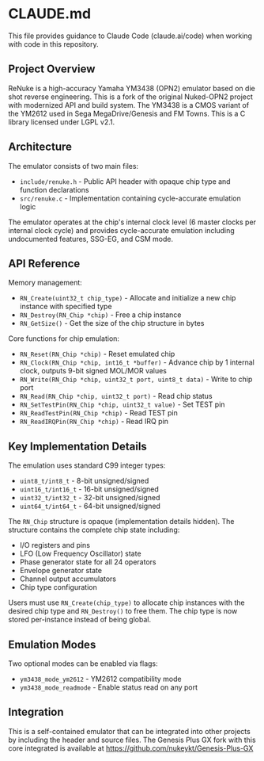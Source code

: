 # CLAUDE.md

This file provides guidance to Claude Code (claude.ai/code) when working with code in this repository.

## Project Overview

ReNuke is a high-accuracy Yamaha YM3438 (OPN2) emulator based on die shot reverse engineering. This is a fork of the original Nuked-OPN2 project with modernized API and build system. The YM3438 is a CMOS variant of the YM2612 used in Sega MegaDrive/Genesis and FM Towns. This is a C library licensed under LGPL v2.1.

## Architecture

The emulator consists of two main files:
- `include/renuke.h` - Public API header with opaque chip type and function declarations
- `src/renuke.c` - Implementation containing cycle-accurate emulation logic

The emulator operates at the chip's internal clock level (6 master clocks per internal clock cycle) and provides cycle-accurate emulation including undocumented features, SSG-EG, and CSM mode.

## API Reference

Memory management:
- `RN_Create(uint32_t chip_type)` - Allocate and initialize a new chip instance with specified type
- `RN_Destroy(RN_Chip *chip)` - Free a chip instance
- `RN_GetSize()` - Get the size of the chip structure in bytes

Core functions for chip emulation:
- `RN_Reset(RN_Chip *chip)` - Reset emulated chip
- `RN_Clock(RN_Chip *chip, int16_t *buffer)` - Advance chip by 1 internal clock, outputs 9-bit signed MOL/MOR values
- `RN_Write(RN_Chip *chip, uint32_t port, uint8_t data)` - Write to chip port
- `RN_Read(RN_Chip *chip, uint32_t port)` - Read chip status
- `RN_SetTestPin(RN_Chip *chip, uint32_t value)` - Set TEST pin
- `RN_ReadTestPin(RN_Chip *chip)` - Read TEST pin
- `RN_ReadIRQPin(RN_Chip *chip)` - Read IRQ pin

## Key Implementation Details

The emulation uses standard C99 integer types:
- `uint8_t/int8_t` - 8-bit unsigned/signed
- `uint16_t/int16_t` - 16-bit unsigned/signed  
- `uint32_t/int32_t` - 32-bit unsigned/signed
- `uint64_t/int64_t` - 64-bit unsigned/signed

The `RN_Chip` structure is opaque (implementation details hidden). The structure contains the complete chip state including:
- I/O registers and pins
- LFO (Low Frequency Oscillator) state
- Phase generator state for all 24 operators
- Envelope generator state
- Channel output accumulators
- Chip type configuration

Users must use `RN_Create(chip_type)` to allocate chip instances with the desired chip type and `RN_Destroy()` to free them. The chip type is now stored per-instance instead of being global.

## Emulation Modes

Two optional modes can be enabled via flags:
- `ym3438_mode_ym2612` - YM2612 compatibility mode
- `ym3438_mode_readmode` - Enable status read on any port

## Integration

This is a self-contained emulator that can be integrated into other projects by including the header and source files. The Genesis Plus GX fork with this core integrated is available at https://github.com/nukeykt/Genesis-Plus-GX